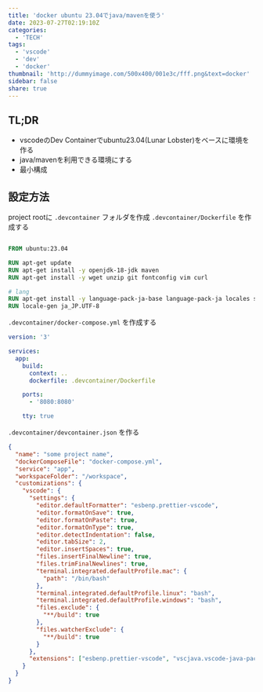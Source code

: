 ```yaml
---
title: 'docker ubuntu 23.04でjava/mavenを使う'
date: 2023-07-27T02:19:10Z
categories:
  - 'TECH'
tags:
  - 'vscode'
  - 'dev'
  - 'docker'
thumbnail: 'http://dummyimage.com/500x400/001e3c/fff.png&text=docker'
sidebar: false
share: true
---
```


## TL;DR

- vscodeのDev Containerでubuntu23.04(Lunar Lobster)をベースに環境を作る
- java/mavenを利用できる環境にする
- 最小構成

## 設定方法

project rootに `.devcontainer` フォルダを作成
`.devcontainer/Dockerfile` を作成する

```Dockerfile

FROM ubuntu:23.04

RUN apt-get update
RUN apt-get install -y openjdk-18-jdk maven
RUN apt-get install -y wget unzip git fontconfig vim curl

# lang
RUN apt-get install -y language-pack-ja-base language-pack-ja locales sudo
RUN locale-gen ja_JP.UTF-8

```

`.devcontainer/docker-compose.yml` を作成する

```yaml
version: '3'

services:
  app:
    build:
      context: ..
      dockerfile: .devcontainer/Dockerfile

    ports:
      - '8080:8080'

    tty: true
```

`.devcontainer/devcontainer.json` を作る

```json
{
  "name": "some project name",
  "dockerComposeFile": "docker-compose.yml",
  "service": "app",
  "workspaceFolder": "/workspace",
  "customizations": {
    "vscode": {
      "settings": {
        "editor.defaultFormatter": "esbenp.prettier-vscode",
        "editor.formatOnSave": true,
        "editor.formatOnPaste": true,
        "editor.formatOnType": true,
        "editor.detectIndentation": false,
        "editor.tabSize": 2,
        "editor.insertSpaces": true,
        "files.insertFinalNewline": true,
        "files.trimFinalNewlines": true,
        "terminal.integrated.defaultProfile.mac": {
          "path": "/bin/bash"
        },
        "terminal.integrated.defaultProfile.linux": "bash",
        "terminal.integrated.defaultProfile.windows": "bash",
        "files.exclude": {
          "**/build": true
        },
        "files.watcherExclude": {
          "**/build": true
        }
      },
      "extensions": ["esbenp.prettier-vscode", "vscjava.vscode-java-pack"]
    }
  }
}
```
